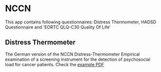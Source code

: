 # NCCN 
This app contains following questionnaires: Distress Thermometer, HADSD Questionnaire and 'EORTC QLQ-C30 Quality Of Life'

## Distress Thermometer
The German version of the NCCN Distress-Thermometer Empirical examination of a screening instrument for the detection of psychosocial load for cancer patients.
Check the [example PDF](http://www.uniklinik-duesseldorf.de/fileadmin/Datenpool/einrichtungen/klinik_fuer_gastroenterologie_hepatologie_und_infektiologie_id6/Darmzentrum/Formulare_deutsch/distressthermometer.de.pdf)
